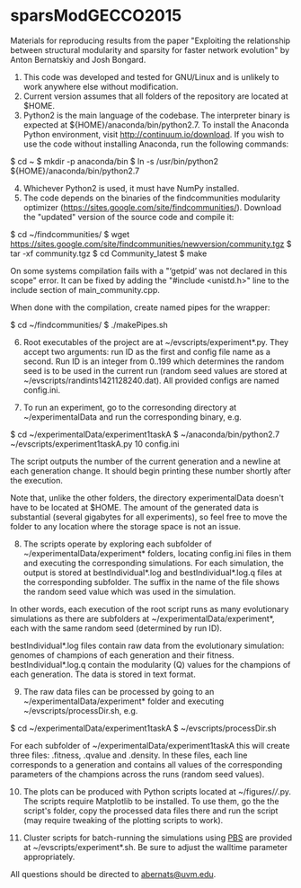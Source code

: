 # sparsModGECCO2015
Materials for reproducing results from the paper "Exploiting the relationship between structural modularity and sparsity for faster network evolution" by Anton Bernatskiy and Josh Bongard.

1. This code was developed and tested for GNU/Linux and is unlikely to work anywhere else without modification.
2. Current version assumes that all folders of the repository are located at $HOME.
3. Python2 is the main language of the codebase. The interpreter binary is expected at ${HOME}/anaconda/bin/python2.7. To install the Anaconda Python environment, visit http://continuum.io/download. If you wish to use the code without installing Anaconda, run the following commands:

$ cd ~
$ mkdir -p anaconda/bin
$ ln -s /usr/bin/python2 ${HOME}/anaconda/bin/python2.7

4. Whichever Python2 is used, it must have NumPy installed.
5. The code depends on the binaries of the findcommunities modularity optimizer (https://sites.google.com/site/findcommunities/). Download the "updated" version of the source code and compile it:

$ cd ~/findcommunities/
$ wget https://sites.google.com/site/findcommunities/newversion/community.tgz
$ tar -xf community.tgz
$ cd Community_latest
$ make

On some systems compilation fails with a "‘getpid’ was not declared in this scope" error. It can be fixed by adding the "#include <unistd.h>" line to the include section of main_community.cpp.

When done with the compilation, create named pipes for the wrapper:

$ cd ~/findcommunities/
$ ./makePipes.sh

6. Root executables of the project are at ~/evscripts/experiment*.py. They accept two arguments: run ID as the first and config file name as a second. Run ID is an integer from 0..199 which determines the random seed is to be used in the current run (random seed values are stored at ~/evscripts/randints1421128240.dat). All provided configs are named config.ini.

7. To run an experiment, go to the corresonding directory at ~/experimentalData and run the corresponding binary, e.g.

$ cd ~/experimentalData/experiment1taskA
$ ~/anaconda/bin/python2.7 ~/evscripts/experiment1taskA.py 10 config.ini

The script outputs the number of the current generation and a newline at each generation change. It should begin printing these number shortly after the execution.

Note that, unlike the other folders, the directory experimentalData doesn't have to be located at $HOME. The amount of the generated data is substantial (several gigabytes for all experiments), so feel free to move the folder to any location where the storage space is not an issue.

8. The scripts operate by exploring each subfolder of ~/experimentalData/experiment* folders, locating config.ini files in them and executing the corresponding simulations. For each simulation, the output is stored at bestIndividual*.log and bestIndividual*.log.q files at the corresponding subfolder. The suffix in the name of the file shows the random seed value which was used in the simulation.

In other words, each execution of the root script runs as many evolutionary simulations as there are subfolders at ~/experimentalData/experiment*, each with the same random seed (determined by run ID).

bestIndividual*.log files contain raw data from the evolutionary simulation: genomes of champions of each generation and their fitness. bestIndividual*.log.q contain the modularity (Q) values for the champions of each generation. The data is stored in text format.

9. The raw data files can be processed by going to an ~/experimentalData/experiment* folder and executing ~/evscripts/processDir.sh, e.g.

$ cd ~/experimentalData/experiment1taskA
$ ~/evscripts/processDir.sh

For each subfolder of ~/experimentalData/experiment1taskA this will create three files: <subfolderName>.fitness, <subfolderName>.qvalue and <subfolderName>.density. In these files, each line corresponds to a generation and contains all values of the corresponding parameters of the champions across the runs (random seed values).

10. The plots can be produced with Python scripts located at ~/figures/*/*.py. The scripts require Matplotlib to be installed. To use them, go the the script's folder, copy the processed data files there and run the script (may require tweaking of the plotting scripts to work).

11. Cluster scripts for batch-running the simulations using [PBS](https://en.wikipedia.org/wiki/Portable_Batch_System) are provided at ~/evscripts/experiment*.sh. Be sure to adjust the walltime parameter appropriately.

All questions should be directed to abernats@uvm.edu.
